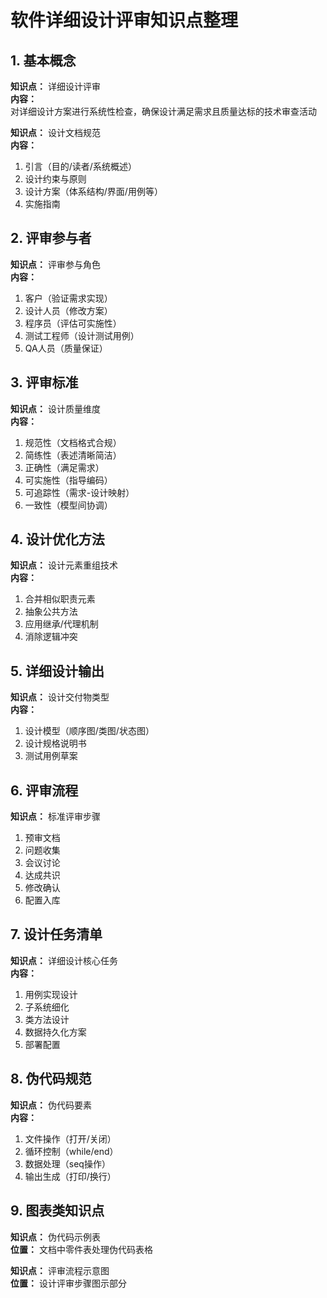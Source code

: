 # 软件详细设计评审知识点整理

## 1. 基本概念
**知识点：** 详细设计评审  
**内容：**  
对详细设计方案进行系统性检查，确保设计满足需求且质量达标的技术审查活动

**知识点：** 设计文档规范  
**内容：**  
1. 引言（目的/读者/系统概述）
2. 设计约束与原则
3. 设计方案（体系结构/界面/用例等）
4. 实施指南

## 2. 评审参与者
**知识点：** 评审参与角色  
**内容：**  
1. 客户（验证需求实现）
2. 设计人员（修改方案）
3. 程序员（评估可实施性）
4. 测试工程师（设计测试用例）
5. QA人员（质量保证）

## 3. 评审标准
**知识点：** 设计质量维度  
**内容：**  
1. 规范性（文档格式合规）
2. 简练性（表述清晰简洁）
3. 正确性（满足需求）
4. 可实施性（指导编码）
5. 可追踪性（需求-设计映射）
6. 一致性（模型间协调）

## 4. 设计优化方法
**知识点：** 设计元素重组技术  
**内容：**  
1. 合并相似职责元素
2. 抽象公共方法
3. 应用继承/代理机制
4. 消除逻辑冲突

## 5. 详细设计输出
**知识点：** 设计交付物类型  
**内容：**  
1. 设计模型（顺序图/类图/状态图）
2. 设计规格说明书
3. 测试用例草案

## 6. 评审流程
**知识点：** 标准评审步骤  
1. 预审文档
2. 问题收集
3. 会议讨论
4. 达成共识
5. 修改确认
6. 配置入库

## 7. 设计任务清单
**知识点：** 详细设计核心任务  
**内容：**  
1. 用例实现设计
2. 子系统细化
3. 类方法设计
4. 数据持久化方案
5. 部署配置

## 8. 伪代码规范
**知识点：** 伪代码要素  
**内容：**  
1. 文件操作（打开/关闭）
2. 循环控制（while/end）
3. 数据处理（seq操作）
4. 输出生成（打印/换行）

## 9. 图表类知识点
**知识点：** 伪代码示例表  
**位置：** 文档中零件表处理伪代码表格

**知识点：** 评审流程示意图  
**位置：** 设计评审步骤图示部分
